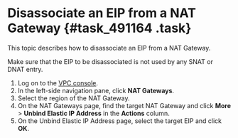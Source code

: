# Disassociate an EIP from a NAT Gateway {#task_491164 .task}

This topic describes how to disassociate an EIP from a NAT Gateway.

Make sure that the EIP to be disassociated is not used by any SNAT or DNAT entry.

1.   Log on to the [VPC console](https://partners-intl.aliyun.com/login-required#/vpc). 
2.   In the left-side navigation pane, click **NAT Gateways**. 
3.   Select the region of the NAT Gateway. 
4.   On the NAT Gateways page, find the target NAT Gateway and click **More** \> **Unbind Elastic IP Address** in the **Actions** column. 
5.   On the Unbind Elastic IP Address page, select the target EIP and click **OK**. 

